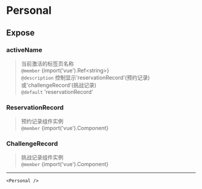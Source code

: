 # Personal

## Expose

### activeName

> 当前激活的标签页名称 <br/>`@member` {import('vue').Ref&lt;string&gt;}<br/>`@description` 控制显示'reservationRecord'(预约记录)或'challengeRecord'(挑战记录)<br/>`@default` 'reservationRecord'

### ReservationRecord

> 预约记录组件实例 <br/>`@member` {import('vue').Component}

### ChallengeRecord

> 挑战记录组件实例 <br/>`@member` {import('vue').Component}

---

```vue live
<Personal />
```
